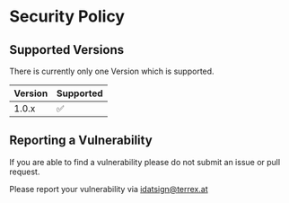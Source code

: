 # Security Policy

## Supported Versions

There is currently only one Version which is supported.

| Version | Supported          |
| ------- | ------------------ |
| 1.0.x   | :white_check_mark: |

## Reporting a Vulnerability

If you are able to find a vulnerability please do not submit an issue or pull request.

Please report your vulnerability via idatsign@terrex.at
